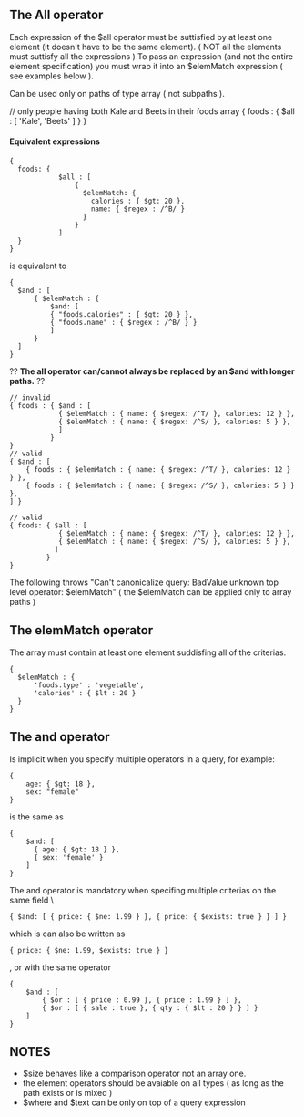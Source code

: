 ## The All operator

Each expression of the $all operator must be suttisfied by at least one element (it doesn't have to be the same element).
( NOT all the elements must suttisfy all the expressions )
To pass an expression (and not the entire element specification) you must wrap it into an $elemMatch expression ( see examples below ).

Can be used only on paths of type array ( not subpaths ).

// only people having both Kale and Beets in their foods array
{
  foods : { $all : [ 'Kale', 'Beets' ] }
}

#### Equivalent expressions

```
{
  foods: {
            $all : [
                {
                  $elemMatch: {
                    calories : { $gt: 20 },
                    name: { $regex : /^B/ }
                  }
                }
            ]
  }
}
```

is equivalent to

```
{
  $and : [
      { $elemMatch : {
          $and: [
          { "foods.calories" : { $gt: 20 } },
          { "foods.name" : { $regex : /^B/ } }
          ]
      }
  ]
}
```

?? **The all operator can/cannot always be replaced by an $and with longer paths.** ??

```
// invalid
{ foods : { $and : [
            { $elemMatch : { name: { $regex: /^T/ }, calories: 12 } },
            { $elemMatch : { name: { $regex: /^S/ }, calories: 5 } },
            ]
          }
}
// valid
{ $and : [
    { foods : { $elemMatch : { name: { $regex: /^T/ }, calories: 12 } } },
    { foods : { $elemMatch : { name: { $regex: /^S/ }, calories: 5 } } },
] }
```

```
// valid
{ foods: { $all : [
            { $elemMatch : { name: { $regex: /^T/ }, calories: 12 } },
            { $elemMatch : { name: { $regex: /^S/ }, calories: 5 } },
           ]
         }
}
```

The following throws "Can't canonicalize query: BadValue unknown top level operator: $elemMatch" ( the $elemMatch can be applied only to array paths )

## The elemMatch operator

The array must contain at least one element suddisfing all of the criterias.

```
{
  $elemMatch : {
      'foods.type' : 'vegetable',
      'calories' : { $lt : 20 }
  }
}
```

## The and operator

Is implicit when you specify multiple operators in a query, for example:

```
{
    age: { $gt: 18 },
    sex: "female"
}
```

is the same as

```
{
    $and: [
      { age: { $gt: 18 } },
      { sex: 'female' }
    ]
}
```

The and operator is mandatory when specifing multiple criterias on the same field \

```
{ $and: [ { price: { $ne: 1.99 } }, { price: { $exists: true } } ] }
```

which is can also be written as

```
{ price: { $ne: 1.99, $exists: true } }
```

, or with the same operator

```
{
    $and : [
        { $or : [ { price : 0.99 }, { price : 1.99 } ] },
        { $or : [ { sale : true }, { qty : { $lt : 20 } } ] }
    ]
}
```

## NOTES
- $size behaves like a comparison operator not an array one.
- the element operators should be avaiable on all types ( as long as the path exists or is mixed )
- $where and $text can be only on top of a query expression
